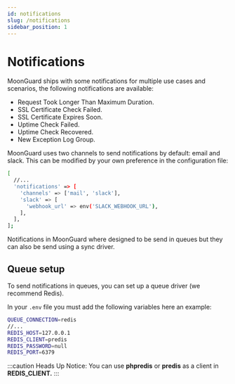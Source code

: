 ```yaml
---
id: notifications
slug: /notifications
sidebar_position: 1
---
```


# Notifications

MoonGuard ships with some notifications for multiple use cases and scenarios, the following notifications are available:

- Request Took Longer Than Maximum Duration.
- SSL Certificate Check Failed.
- SSL Certificate Expires Soon.
- Uptime Check Failed.
- Uptime Check Recovered.
- New Exception Log Group.

MoonGuard uses two channels to send notifications by default: email and slack.
This can be modified by your own preference in the configuration file:

```bash
[
  //...
  'notifications' => [
    'channels' => ['mail', 'slack'],
    'slack' => [
      'webhook_url' => env('SLACK_WEBHOOK_URL'),
    ],
  ],
];
```

Notifications in MoonGuard where designed to be send in queues but they can
also be send using a sync driver.

## Queue setup

To send notifications in queues, you can set up a queue driver (we recommend Redis).

In your `.env` file you must add the following variables here an example:

```bash
QUEUE_CONNECTION=redis
//...
REDIS_HOST=127.0.0.1
REDIS_CLIENT=predis
REDIS_PASSWORD=null
REDIS_PORT=6379
```

:::caution Heads Up
Notice: You can use **phpredis** or **predis** as a client in **REDIS_CLIENT.**
:::
